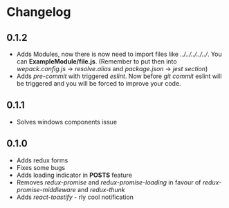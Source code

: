 # Changelog
## 0.1.2
+ Adds Modules, now there is now need to import files like *../../../../../*. You can **ExampleModule/file.js**. (Remember to put then into *wepack.config.js* -> *resolve.alias* and *package.json* -> *jest section*)
+ Adds *pre-commit* with triggered *eslint*. Now before *git commit* eslint will be triggered and you will be forced to improve your code.
## 0.1.1
+ Solves windows components issue
## 0.1.0
+ Adds redux forms
+ Fixes some bugs
+ Adds loading indicator in **POSTS** feature
+ Removes *redux-promise* and *redux-promise-loading* in favour of *redux-promise-middleware* and *redux-thunk*
+ Adds *react-toastify* - rly cool notification
